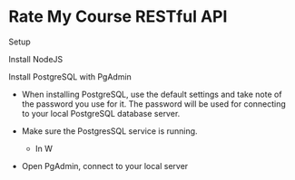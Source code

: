 # Rate My Course RESTful API

Setup

Install NodeJS

Install PostgreSQL with PgAdmin

- When installing PostgreSQL, use the default settings and take note of the password you use for it. The password will be used for connecting to your local PostgreSQL database server.

- Make sure the PostgresSQL service is running.
    - In W

- Open PgAdmin, connect to your local server
